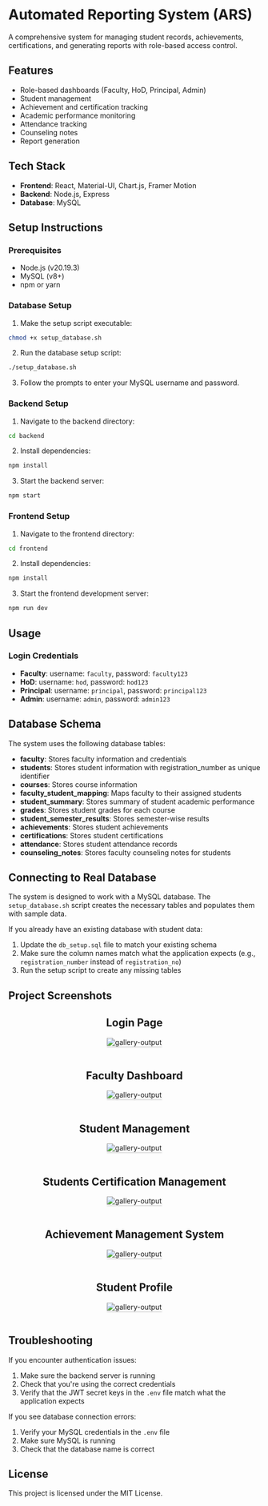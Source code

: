 # Automated Reporting System (ARS)

A comprehensive system for managing student records, achievements, certifications, and generating reports with role-based access control.

## Features

- Role-based dashboards (Faculty, HoD, Principal, Admin)
- Student management
- Achievement and certification tracking
- Academic performance monitoring
- Attendance tracking
- Counseling notes
- Report generation

## Tech Stack

- **Frontend**: React, Material-UI, Chart.js, Framer Motion
- **Backend**: Node.js, Express
- **Database**: MySQL

## Setup Instructions

### Prerequisites

- Node.js (v20.19.3)
- MySQL (v8+)
- npm or yarn

### Database Setup

1. Make the setup script executable:

```bash
chmod +x setup_database.sh
```

2. Run the database setup script:

```bash
./setup_database.sh
```

3. Follow the prompts to enter your MySQL username and password.

### Backend Setup

1. Navigate to the backend directory:

```bash
cd backend
```

2. Install dependencies:

```bash
npm install
```

3. Start the backend server:

```bash
npm start
```

### Frontend Setup

1. Navigate to the frontend directory:

```bash
cd frontend
```

2. Install dependencies:

```bash
npm install
```

3. Start the frontend development server:

```bash
npm run dev
```

## Usage

### Login Credentials

- **Faculty**: username: `faculty`, password: `faculty123`
- **HoD**: username: `hod`, password: `hod123`
- **Principal**: username: `principal`, password: `principal123`
- **Admin**: username: `admin`, password: `admin123`

## Database Schema

The system uses the following database tables:

- **faculty**: Stores faculty information and credentials
- **students**: Stores student information with registration_number as unique identifier
- **courses**: Stores course information
- **faculty_student_mapping**: Maps faculty to their assigned students
- **student_summary**: Stores summary of student academic performance
- **grades**: Stores student grades for each course
- **student_semester_results**: Stores semester-wise results
- **achievements**: Stores student achievements
- **certifications**: Stores student certifications
- **attendance**: Stores student attendance records
- **counseling_notes**: Stores faculty counseling notes for students

## Connecting to Real Database

The system is designed to work with a MySQL database. The `setup_database.sh` script creates the necessary tables and populates them with sample data.

If you already have an existing database with student data:
1. Update the `db_setup.sql` file to match your existing schema
2. Make sure the column names match what the application expects (e.g., `registration_number` instead of `registration_no`)
3. Run the setup script to create any missing tables

## Project Screenshots
<div style="text-align: center;">
<h2>Login Page</h2>
<img src="https://res.cloudinary.com/dshohwpwu/image/upload/v1753285615/ARS/sign-in_page_qam8rm.png" alt="gallery-output" style="max-width:70%;box-shadow:0 2.8px 2.2px rgba(0, 0, 0, 0.12)">
</div>
<br/>
<div style="text-align: center;">
<h2>Faculty Dashboard</h2>
<img src="https://res.cloudinary.com/dshohwpwu/image/upload/v1752941629/ARS/facultyDashboard_kzwdmu.jpg" alt="gallery-output" style="max-width:70%;box-shadow:0 2.8px 2.2px rgba(0, 0, 0, 0.12)">
</div>
<br/>
<div style="text-align: center;">
<h2>Student Management</h2>
<img src="https://res.cloudinary.com/dshohwpwu/image/upload/v1752941624/ARS/studentManagement_po3ret.jpg" alt="gallery-output" style="max-width:70%;box-shadow:0 2.8px 2.2px rgba(0, 0, 0, 0.12)">
</div>
<br/>
<div style="text-align: center;">
<h2>Students Certification Management</h2>
<img src="https://res.cloudinary.com/dshohwpwu/image/upload/v1752941632/ARS/studentsCertifications_asxa01.jpg" alt="gallery-output" style="max-width:70%;box-shadow:0 2.8px 2.2px rgba(0, 0, 0, 0.12)">
</div>
<br/>
<div style="text-align: center;">
<h2>Achievement Management System</h2>
<img src="https://res.cloudinary.com/dshohwpwu/image/upload/v1752941636/ARS/acheivementManagement_btffwe.jpg" alt="gallery-output" style="max-width:70%;box-shadow:0 2.8px 2.2px rgba(0, 0, 0, 0.12)">
</div>
<br/>
<div style="text-align: center;">
<h2>Student Profile</h2>
<img src="https://res.cloudinary.com/dshohwpwu/image/upload/v1752941625/ARS/studentProfile_caxwfk.jpg" alt="gallery-output" style="max-width:70%;box-shadow:0 2.8px 2.2px rgba(0, 0, 0, 0.12)">
</div>
<br/>

## Troubleshooting

If you encounter authentication issues:
1. Make sure the backend server is running
2. Check that you're using the correct credentials
3. Verify that the JWT secret keys in the `.env` file match what the application expects

If you see database connection errors:
1. Verify your MySQL credentials in the `.env` file
2. Make sure MySQL is running
3. Check that the database name is correct

## License

This project is licensed under the MIT License.
